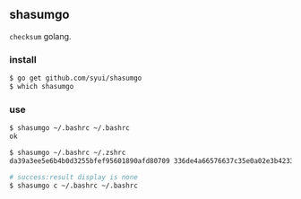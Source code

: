 ## shasumgo

`checksum` golang.

### install

```sh
$ go get github.com/syui/shasumgo
$ which shasumgo
```

### use

```sh
$ shasumgo ~/.bashrc ~/.bashrc
ok

$ shasumgo ~/.bashrc ~/.zshrc
da39a3ee5e6b4b0d3255bfef95601890afd80709 336de4a66576637c35e0a02e3b4233fdb28798db

# success:result display is none
$ shasumgo c ~/.bashrc ~/.bashrc

```
